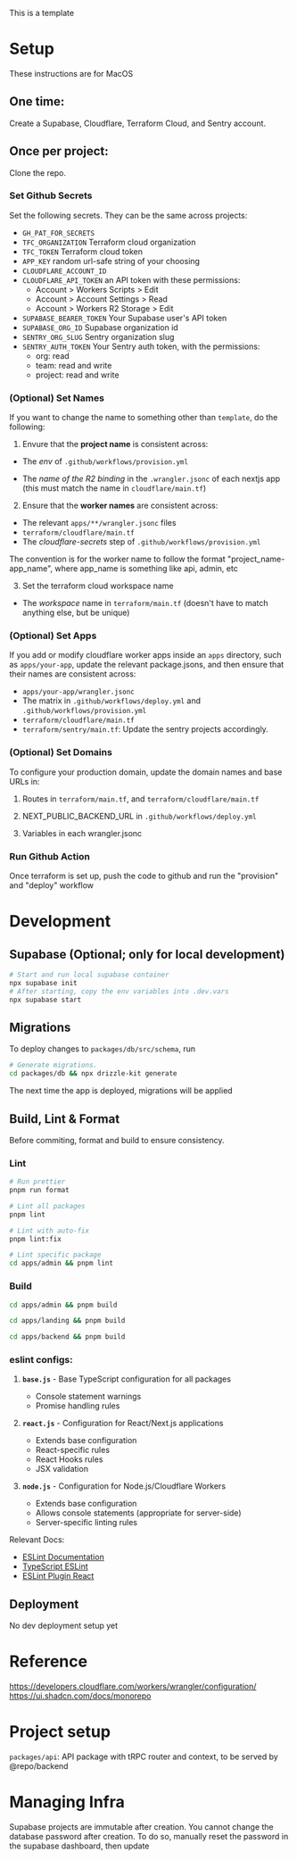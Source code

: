 This is a template

# Setup

These instructions are for MacOS

## One time:

Create a Supabase, Cloudflare, Terraform Cloud, and Sentry account.

## Once per project:

Clone the repo.

### Set Github Secrets

Set the following secrets. They can be the same across projects:

- `GH_PAT_FOR_SECRETS`
- `TFC_ORGANIZATION` Terraform cloud organization
- `TFC_TOKEN` Terraform cloud token
- `APP_KEY` random url-safe string of your choosing
- `CLOUDFLARE_ACCOUNT_ID`
- `CLOUDFLARE_API_TOKEN` an API token with these permissions:
  - Account > Workers Scripts > Edit
  - Account > Account Settings > Read
  - Account > Workers R2 Storage > Edit
- `SUPABASE_BEARER_TOKEN` Your Supabase user's API token
- `SUPABASE_ORG_ID` Supabase organization id
- `SENTRY_ORG_SLUG` Sentry organization slug
- `SENTRY_AUTH_TOKEN` Your Sentry auth token, with the permissions:
  - org: read
  - team: read and write
  - project: read and write

### (Optional) Set Names

If you want to change the name to something other than `template`, do the following:

1. Envure that the **project name** is consistent across:

- The _env_ of `.github/workflows/provision.yml`

- The _name of the R2 binding_ in the `.wrangler.jsonc` of each nextjs app (this must match the name in `cloudflare/main.tf`)

2. Ensure that the **worker names** are consistent across:

- The relevant `apps/**/wrangler.jsonc` files
- `terraform/cloudflare/main.tf`
- The _cloudflare-secrets_ step of `.github/workflows/provision.yml`

The convention is for the worker name to follow the format "project_name-app_name", where app_name is something like api, admin, etc

3. Set the terraform cloud workspace name

- The _workspace_ name in `terraform/main.tf` (doesn't have to match anything else, but be unique)

### (Optional) Set Apps

If you add or modify cloudflare worker apps inside an `apps` directory, such as `apps/your-app`, update the relevant package.jsons, and then ensure that their names are consistent across:

- `apps/your-app/wrangler.jsonc`
- The matrix in `.github/workflows/deploy.yml` and `.github/workflows/provision.yml`
- `terraform/cloudflare/main.tf`
- `terraform/sentry/main.tf`: Update the sentry projects accordingly.

### (Optional) Set Domains

To configure your production domain, update the domain names and base URLs in:

1. Routes in `terraform/main.tf`, and `terraform/cloudflare/main.tf`

2. NEXT_PUBLIC_BACKEND_URL in `.github/workflows/deploy.yml`

3. Variables in each wrangler.jsonc

### Run Github Action

Once terraform is set up, push the code to github and run the "provision" and "deploy" workflow

# Development

## Supabase (Optional; only for local development)

```bash
# Start and run local supabase container
npx supabase init
# After starting, copy the env variables into .dev.vars
npx supabase start
```

## Migrations

To deploy changes to `packages/db/src/schema`, run

```bash
# Generate migrations.
cd packages/db && npx drizzle-kit generate
```

The next time the app is deployed, migrations will be applied

## Build, Lint & Format

Before commiting, format and build to ensure consistency.

### Lint

```bash
# Run prettier
pnpm run format
```

```bash
# Lint all packages
pnpm lint

# Lint with auto-fix
pnpm lint:fix

# Lint specific package
cd apps/admin && pnpm lint
```

### Build

```bash
cd apps/admin && pnpm build

cd apps/landing && pnpm build

cd apps/backend && pnpm build
```

### eslint configs:

1. **`base.js`** - Base TypeScript configuration for all packages
   - Console statement warnings
   - Promise handling rules

2. **`react.js`** - Configuration for React/Next.js applications
   - Extends base configuration
   - React-specific rules
   - React Hooks rules
   - JSX validation

3. **`node.js`** - Configuration for Node.js/Cloudflare Workers
   - Extends base configuration
   - Allows console statements (appropriate for server-side)
   - Server-specific linting rules

Relevant Docs:

- [ESLint Documentation](https://eslint.org/)
- [TypeScript ESLint](https://typescript-eslint.io/)
- [ESLint Plugin React](https://github.com/jsx-eslint/eslint-plugin-react)

## Deployment

No dev deployment setup yet

# Reference

https://developers.cloudflare.com/workers/wrangler/configuration/
https://ui.shadcn.com/docs/monorepo

# Project setup

`packages/api`: API package with tRPC router and context, to be served by @repo/backend

# Managing Infra

Supabase projects are immutable after creation. You cannot change the database password after creation. To do so, manually reset the password in the supabase dashboard, then update
